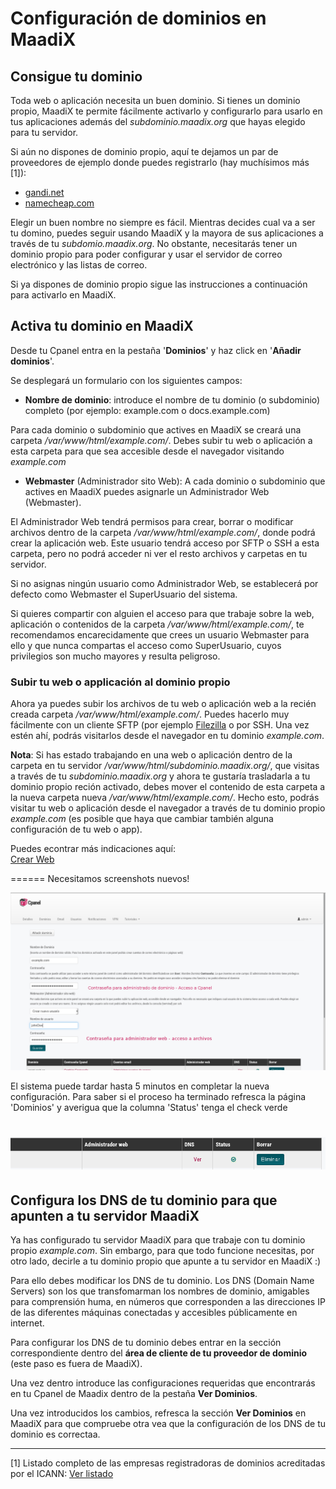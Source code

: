 # Configuración de dominios en MaadiX

## Consigue tu dominio

Toda web o aplicación necesita un buen dominio. Si tienes un dominio propio, MaadiX te permite fácilmente activarlo y configurarlo para usarlo en tus aplicaciones además del *subdominio.maadix.org* que hayas elegido para tu servidor.

Si aún no dispones de dominio propio, aquí te dejamos un par de proveedores de ejemplo donde puedes registrarlo (hay muchísimos más [1]):

* [gandi.net](https://www.gandi.net/)
* [namecheap.com](https://www.namecheap.com/domains/registration.aspx)

Elegir un buen nombre no siempre es fácil. Mientras decides cual va a ser tu domino, puedes seguir usando MaadiX y la mayora de sus aplicaciones a través de tu *subdomio.maadix.org*. No obstante, necesitarás tener un dominio propio para poder configurar y usar el servidor de correo electrónico y las listas de correo.

Si ya dispones de dominio propio sigue las instrucciones a continuación para activarlo en MaadiX.

## Activa tu dominio en MaadiX

Desde tu Cpanel entra en la pestaña '**Dominios**' y haz click en '**Añadir dominios**'. 

Se desplegará un formulario con los siguientes campos:

* **Nombre de dominio**:  introduce el nombre de tu dominio (o subdominio) completo (por ejemplo: example.com o docs.example.com)

Para cada dominio o subdominio que actives en MaadiX se creará una carpeta */var/www/html/example.com/*. Debes subir tu web o aplicación a esta carpeta para que sea accesible desde el navegador visitando *example.com*

* **Webmaster** (Administrador sito Web): A cada dominio o subdominio que actives en MaadiX puedes asignarle un Administrador Web (Webmaster).  
  
El Administrador Web tendrá permisos para crear, borrar o modificar archivos dentro de la carpeta */var/www/html/example.com/*, donde podrá crear la aplicación web. Este usuario tendrá acceso por SFTP o SSH a esta carpeta, pero no podrá acceder ni ver el resto archivos y carpetas en tu servidor.

Si no asignas ningún usuario como Administrador Web, se establecerá por defecto como Webmaster el SuperUsuario del sistema.

Si quieres compartir con alguien el acceso para que trabaje sobre la web, aplicación o contenidos de la carpeta */var/www/html/example.com/*, te recomendamos encarecidamente que crees un usuario Webmaster para ello y que nunca compartas el acceso como SuperUsuario, cuyos privilegios son mucho mayores y resulta peligroso.

### Subir tu web o applicación al dominio propio

Ahora ya puedes subir los archivos de tu web o aplicación web a la recién creada carpeta */var/www/html/example.com/*. Puedes hacerlo muy fácilmente con un cliente SFTP (por ejemplo [Filezilla](https://filezilla-project.org/) o por SSH. Una vez estén ahí, podrás visitarlos desde el navegador en tu dominio *example.com*.

**Nota**: Si has estado trabajando en una web o aplicación dentro de la carpeta en tu servidor */var/www/html/subdominio.maadix.org/*, que visitas a través de tu *subdominio.maadix.org* y ahora te gustaría trasladarla a tu dominio propio reción activado, debes mover el contenido de esta carpeta a la nueva carpeta nueva */var/www/html/example.com/*. Hecho esto, podrás visitar tu web o aplicación desde el navegador a través de tu dominio propio *example.com* (es posible que haya que cambiar también alguna configuración de tu web o app).

Puedes econtrar más indicaciones aquí:  
[Crear Web](create-web)

======
Necesitamos screenshots nuevos!

![Screenshot](img/activar-dominio.png) 

El sistema puede tardar hasta 5 minutos en completar la nueva configuración. Para saber si el proceso ha terminado refresca la página 'Dominios' y averigua que la columna 'Status' tenga el check verde

![Screenshot](img/statusok.png)  
======


## Configura los DNS de tu dominio para que apunten a tu servidor MaadiX

Ya has configurado tu servidor MaadiX para que trabaje con tu dominio propio *example.com*. Sin embargo, para que todo funcione necesitas, por otro lado, decirle a tu dominio propio que apunte a tu servidor en MaadiX :) 

Para ello debes modificar los DNS de tu dominio. Los DNS (Domain Name Servers) son los que transfomarman los nombres de dominio, amigables para comprensión huma, en números que corresponden a las direcciones IP de las diferentes máquinas conectadas y accesibles públicamente en internet.

Para configurar los DNS de tu dominio debes entrar en la sección correspondiente dentro del **área de cliente de tu proveedor de dominio** (este paso es fuera de MaadiX).

Una vez dentro introduce las configuraciones requeridas que encontrarás en tu Cpanel de Maadix dentro de la pestaña **Ver Dominios**.

Una vez introducidos los cambios, refresca la sección **Ver Dominios** en MaadiX para que compruebe otra vea que la configuración de los DNS de tu dominio es correctaa.

----

[1] Listado completo de las empresas registradoras de dominios acreditadas por el ICANN: [Ver listado](https://www.icann.org/registrar-reports/accredited-list.html)
